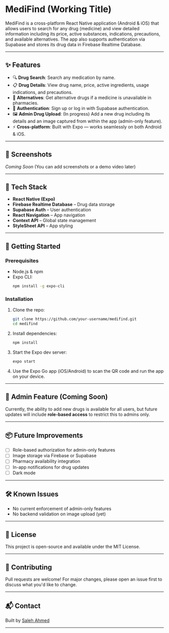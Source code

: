 
# MediFind (Working Title)

MediFind is a cross-platform React Native application (Android & iOS) that allows users to search for any drug (medicine) and view detailed information including its price, active substances, indications, precautions, and available alternatives. The app also supports authentication via Supabase and stores its drug data in Firebase Realtime Database.

---

## ✨ Features

- 🔍 **Drug Search**: Search any medication by name.
- 📋 **Drug Details**: View drug name, price, active ingredients, usage indications, and precautions.
- 🔁 **Alternatives**: Get alternative drugs if a medicine is unavailable in pharmacies.
- 🔐 **Authentication**: Sign up or log in with Supabase authentication.
- 🖼️ **Admin Drug Upload**: (In progress) Add a new drug including its details and an image captured from within the app (admin-only feature).
- ⚡ **Cross-platform**: Built with Expo — works seamlessly on both Android & iOS.

---

## 📸 Screenshots

_Coming Soon_ (You can add screenshots or a demo video later)

---

## 🔧 Tech Stack

- **React Native (Expo)**
- **Firebase Realtime Database** – Drug data storage
- **Supabase Auth** – User authentication
- **React Navigation** – App navigation
- **Context API** – Global state management
- **StyleSheet API** – App styling

---

## 🚀 Getting Started

### Prerequisites

- Node.js & npm
- Expo CLI:  
  ```bash
  npm install -g expo-cli
  ```

### Installation

1. Clone the repo:
   ```bash
   git clone https://github.com/your-username/medifind.git
   cd medifind
   ```

2. Install dependencies:
   ```bash
   npm install
   ```

3. Start the Expo dev server:
   ```bash
   expo start
   ```

4. Use the Expo Go app (iOS/Android) to scan the QR code and run the app on your device.

---

## 🔐 Admin Feature (Coming Soon)

Currently, the ability to add new drugs is available for all users, but future updates will include **role-based access** to restrict this to admins only.

---

## 📦 Future Improvements

- [ ] Role-based authorization for admin-only features
- [ ] Image storage via Firebase or Supabase
- [ ] Pharmacy availability integration
- [ ] In-app notifications for drug updates
- [ ] Dark mode

---

## 🛠️ Known Issues

- No current enforcement of admin-only features
- No backend validation on image upload (yet)

---

## 📄 License

This project is open-source and available under the MIT License.

---

## 🙌 Contributing

Pull requests are welcome! For major changes, please open an issue first to discuss what you'd like to change.

---

## 📬 Contact

Built by [Saleh Ahmed](mailto:your-email@example.com)

---
